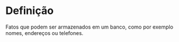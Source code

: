 
# Definição

Fatos que podem ser armazenados em um banco, como por exemplo nomes, endereços ou telefones.